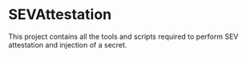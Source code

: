 # SEVAttestation

This project contains all the tools and scripts required to perform SEV attestation and injection of a secret.

